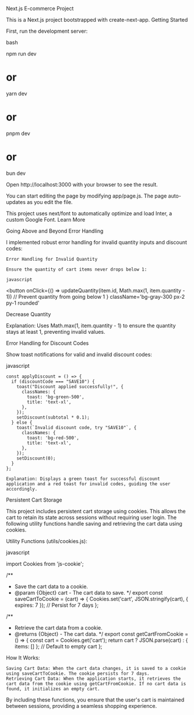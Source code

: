Next.js E-commerce Project

This is a Next.js project bootstrapped with create-next-app.
Getting Started

First, run the development server:

bash

npm run dev
# or
yarn dev
# or
pnpm dev
# or
bun dev

Open http://localhost:3000 with your browser to see the result.

You can start editing the page by modifying app/page.js. The page auto-updates as you edit the file.

This project uses next/font to automatically optimize and load Inter, a custom Google Font.
Learn More

Going Above and Beyond
Error Handling

I implemented robust error handling for invalid quantity inputs and discount codes:

    Error Handling for Invalid Quantity

    Ensure the quantity of cart items never drops below 1:

    javascript

<button
  onClick={() =>
    updateQuantity(item.id, Math.max(1, item.quantity - 1)) // Prevent quantity from going below 1
  }
  className='bg-gray-300 px-2 py-1 rounded'
>
  Decrease Quantity
</button>

Explanation: Uses Math.max(1, item.quantity - 1) to ensure the quantity stays at least 1, preventing invalid values.

Error Handling for Discount Codes

Show toast notifications for valid and invalid discount codes:

javascript

    const applyDiscount = () => {
      if (discountCode === "SAVE10") {
        toast("Discount applied successfully!", {
          classNames: {
            toast: 'bg-green-500',
            title: 'text-xl',
          },
        });
        setDiscount(subtotal * 0.1);
      } else {
        toast(`Invalid discount code, try "SAVE10"`, {
          classNames: {
            toast: 'bg-red-500',
            title: 'text-xl',
          },
        });
        setDiscount(0);
      }
    };

    Explanation: Displays a green toast for successful discount application and a red toast for invalid codes, guiding the user accordingly.

Persistent Cart Storage

This project includes persistent cart storage using cookies. This allows the cart to retain its state across sessions without requiring user login. The following utility functions handle saving and retrieving the cart data using cookies.

Utility Functions (utils/cookies.js):

javascript

import Cookies from 'js-cookie';

/**
 * Save the cart data to a cookie.
 * @param {Object} cart - The cart data to save.
 */
export const saveCartToCookie = (cart) => {
  Cookies.set('cart', JSON.stringify(cart), { expires: 7 }); // Persist for 7 days
};

/**
 * Retrieve the cart data from a cookie.
 * @returns {Object} - The cart data.
 */
export const getCartFromCookie = () => {
  const cart = Cookies.get('cart');
  return cart ? JSON.parse(cart) : { items: [] }; // Default to empty cart
};

How It Works:

    Saving Cart Data: When the cart data changes, it is saved to a cookie using saveCartToCookie. The cookie persists for 7 days.
    Retrieving Cart Data: When the application starts, it retrieves the cart data from the cookie using getCartFromCookie. If no cart data is found, it initializes an empty cart.

By including these functions, you ensure that the user's cart is maintained between sessions, providing a seamless shopping experience.


